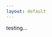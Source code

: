 ```yaml
---
layout: default
---
```


<div class="container">
  <div class="row small-buffer">
    <div class="col s8 offset-s2" id="chartxyz">
      testing...
    </div>
  </div>
</div>


<script src="{{ site.baseurl }}/js/charts/1a_free_energy.js"></script>
